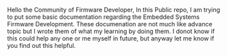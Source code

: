 Hello the Community of Firmware Developer,
In this Public repo, I am trying to put some basic documentation regarding the Embedded Systems Firmware Development.
These documenation are not much like advance topic but I wrote them of what my learning by doing them.
I donot know if this could help any one or me myself in future, but anyway let me know if you find out this helpful.
